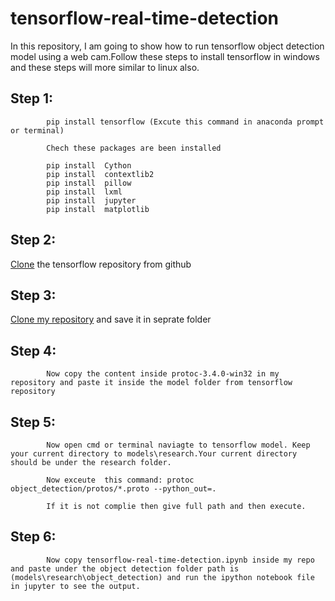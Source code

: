 # tensorflow-real-time-detection

In this repository, I am going to show how to run tensorflow object detection model using a web cam.Follow these steps to install tensorflow in windows and these steps will more similar to linux also.

## Step 1:  
            pip install tensorflow (Excute this command in anaconda prompt or terminal)
            
            Chech these packages are been installed
            
            pip install  Cython
            pip install  contextlib2
            pip install  pillow
            pip install  lxml
            pip install  jupyter
            pip install  matplotlib
            

## Step 2:  

[Clone](https://github.com/tensorflow/models/) the tensorflow repository from github

## Step 3:  

[Clone my repository](https://github.com/12345k/tensorflow-real-time-detection) and save it in seprate folder

## Step 4:  
            Now copy the content inside protoc-3.4.0-win32 in my repository and paste it inside the model folder from tensorflow                     repository

## Step 5: 
            Now open cmd or terminal naviagte to tensorflow model. Keep your current directory to models\research.Your current directory             should be under the research folder. 

            Now exceute  this command: protoc object_detection/protos/*.proto --python_out=.
            
            If it is not complie then give full path and then execute.
            
## Step 6: 
            Now copy tensorflow-real-time-detection.ipynb inside my repo and paste under the object detection folder path is                         (models\research\object_detection) and run the ipython notebook file in jupyter to see the output.
            
           
